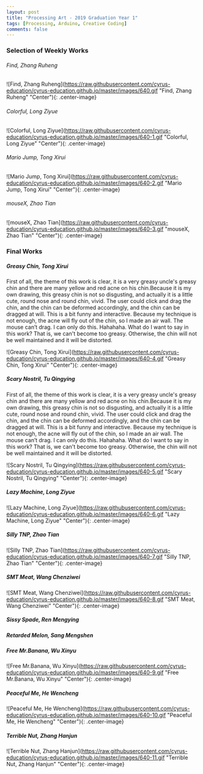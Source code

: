 ```yaml
---
layout: post
title: "Processing Art - 2019 Graduation Year 1"
tags: [Processing, Arduino, Creative Coding]
comments: false
---
```


### Selection of Weekly Works

###### Find, Zhang Ruheng
![Find, Zhang Ruheng](https://raw.githubusercontent.com/cyrus-education/cyrus-education.github.io/master/images/640.gif "Find, Zhang Ruheng" "Center"){: .center-image}

###### Colorful, Long Ziyue
![Colorful, Long Ziyue](https://raw.githubusercontent.com/cyrus-education/cyrus-education.github.io/master/images/640-1.gif "Colorful, Long Ziyue" "Center"){: .center-image}

###### Mario Jump, Tong Xirui
![Mario Jump, Tong Xirui](https://raw.githubusercontent.com/cyrus-education/cyrus-education.github.io/master/images/640-2.gif "Mario Jump, Tong Xirui" "Center"){: .center-image}

###### mouseX, Zhao Tian
![mouseX, Zhao Tian](https://raw.githubusercontent.com/cyrus-education/cyrus-education.github.io/master/images/640-3.gif "mouseX, Zhao Tian" "Center"){: .center-image}


### Final Works

##### Greasy Chin, Tong Xirui
First of all, the theme of this work is clear, it is a very greasy uncle's greasy chin and there are many yellow and red acne on his chin.Because it is my own drawing, this greasy chin is not so disgusting, and actually it is a little cute, round nose and round chin, vivid. The user could click and drag the chin, and the chin can be deformed accordingly, and the chin can be dragged at will. This is a bit funny and interactive. Because my technique is not enough, the acne will fly out of the chin, so I made an air wall. The mouse can’t drag. I can only do this. Hahahaha. What do I want to say in this work? That is, we can't become too greasy. Otherwise, the chin will not be well maintained and it will be distorted.

![Greasy Chin, Tong Xirui](https://raw.githubusercontent.com/cyrus-education/cyrus-education.github.io/master/images/640-4.gif "Greasy Chin, Tong Xirui" "Center"){: .center-image}

##### Scary Nostril, Tu Qingying
First of all, the theme of this work is clear, it is a very greasy uncle's greasy chin and there are many yellow and red acne on his chin.Because it is my own drawing, this greasy chin is not so disgusting, and actually it is a little cute, round nose and round chin, vivid. The user could click and drag the chin, and the chin can be deformed accordingly, and the chin can be dragged at will. This is a bit funny and interactive. Because my technique is not enough, the acne will fly out of the chin, so I made an air wall. The mouse can’t drag. I can only do this. Hahahaha. What do I want to say in this work? That is, we can't become too greasy. Otherwise, the chin will not be well maintained and it will be distorted.

![Scary Nostril, Tu Qingying](https://raw.githubusercontent.com/cyrus-education/cyrus-education.github.io/master/images/640-5.gif "Scary Nostril, Tu Qingying" "Center"){: .center-image}

##### Lazy Machine, Long Ziyue

![Lazy Machine, Long Ziyue](https://raw.githubusercontent.com/cyrus-education/cyrus-education.github.io/master/images/640-6.gif "Lazy Machine, Long Ziyue" "Center"){: .center-image}

##### Silly TNP, Zhao Tian

![Silly TNP, Zhao Tian](https://raw.githubusercontent.com/cyrus-education/cyrus-education.github.io/master/images/640-7.gif "Silly TNP, Zhao Tian" "Center"){: .center-image}

##### SMT Meat, Wang Chenziwei

![SMT Meat, Wang Chenziwei](https://raw.githubusercontent.com/cyrus-education/cyrus-education.github.io/master/images/640-8.gif "SMT Meat, Wang Chenziwei" "Center"){: .center-image}

##### Sissy Spade, Ren Mengying


##### Retarded Melon, Sang Mengshen

##### Free Mr.Banana, Wu Xinyu

![Free Mr.Banana, Wu Xinyu](https://raw.githubusercontent.com/cyrus-education/cyrus-education.github.io/master/images/640-9.gif "Free Mr.Banana, Wu Xinyu" "Center"){: .center-image}

##### Peaceful Me, He Wencheng

![Peaceful Me, He Wencheng](https://raw.githubusercontent.com/cyrus-education/cyrus-education.github.io/master/images/640-10.gif "Peaceful Me, He Wencheng" "Center"){: .center-image}

##### Terrible Nut, Zhang Hanjun

![Terrible Nut, Zhang Hanjun](https://raw.githubusercontent.com/cyrus-education/cyrus-education.github.io/master/images/640-11.gif "Terrible Nut, Zhang Hanjun" "Center"){: .center-image}
